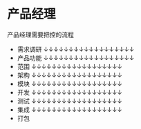 # 产品经理
产品经理需要把控的流程

- 需求调研
↓↓↓↓↓↓↓↓↓↓↓↓↓↓↓↓↓↓
- 产品功能 
↓↓↓↓↓↓↓↓↓↓↓↓↓↓↓↓↓↓
- 范围
↓↓↓↓↓↓↓↓↓↓↓↓↓↓↓↓↓↓
- 架构
↓↓↓↓↓↓↓↓↓↓↓↓↓↓↓↓↓↓
- 模块
↓↓↓↓↓↓↓↓↓↓↓↓↓↓↓↓↓↓
- 开发
↓↓↓↓↓↓↓↓↓↓↓↓↓↓↓↓↓↓
- 测试
↓↓↓↓↓↓↓↓↓↓↓↓↓↓↓↓↓↓
- 集成
↓↓↓↓↓↓↓↓↓↓↓↓↓↓↓↓↓↓
- 打包
